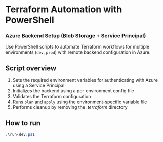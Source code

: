 # Terraform Automation with PowerShell

### Azure Backend Setup (Blob Storage + Service Principal)

Use PowerShell scripts to automate Terraform workflows for multiple environments (`dev`, `prod`) with remote backend configuration in Azure.


## Script overview
1. Sets the required environment variables for authenticating with Azure using a Service Principal
2. Initializes the backend using a per-environment config file
3. Validates the Terraform configuration
4. Runs `plan` and `apply` using the environment-specific variable file
5. Performs cleanup by removing the _.terraform_ directory


## How to run
```powershell
.\run-dev.ps1
```

